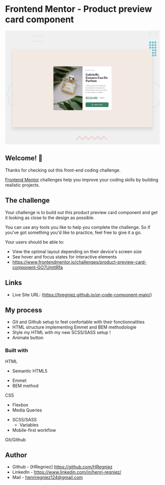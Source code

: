 # Frontend Mentor - Product preview card component

![Design preview for the Product preview card component coding challenge](./design/desktop-preview.jpg)

## Welcome! 👋

Thanks for checking out this front-end coding challenge.

[Frontend Mentor](https://www.frontendmentor.io) challenges help you improve your coding skills by building realistic projects.


## The challenge

Your challenge is to build out this product preview card component and get it looking as close to the design as possible.

You can use any tools you like to help you complete the challenge. So if you've got something you'd like to practice, feel free to give it a go.

Your users should be able to:

- View the optimal layout depending on their device's screen size
- See hover and focus states for interactive elements
- https://www.frontendmentor.io/challenges/product-preview-card-component-GO7UmttRfa

## Links
 
 - Live Site URL: (https://hregniez.github.io/qr-code-component-main/)


## My process

- Git and Github setup to feel confortable with their fonctionnalities
- HTML structure implementing Emmet and BEM methodologie
- Style my HTML with my new SCSS/SASS setup !
- Animate button

### Built with

HTML
- Semantic HTML5
+ Emmet
+ BEM method

CSS
- Flexbox
- Media Queries
+ SCSS/SASS
  + Variables
+ Mobile-first workflow

Git/Github

## Author

- Github - [HRegniez] https://github.com/HRegniez
- LinkedIn - https://www.linkedin.com/in/henri-regniez/
- Mail - henriregniez124@gmail.com
